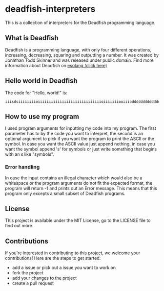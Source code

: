 # deadfish-interpreters
This is a collection of interpreters for the Deadfish programming language. 

## What is Deadfish
Deadfish is a programming language, with only four different operations, increasing, decreasing, squaring and outputting a number. It was created by Jonathan Todd Skinner 
and was released under public domain. Find more information about Deadfish on [esolang (click here)](https://esolangs.org/wiki/Deadfish)

## Hello world in Deadfish
The code for "Hello, world!" is:
```
iiisdsiiiiiiiioiiiiiiiiiiiiiiiiiiiiiiiiiiiiioiiiiiiiooiiiodddddddddddddddddddddddddddddddddddddddddddddddddddddddddddddddddddoddddddddddddodddddddddddddddddddddsddoddddddddoiiioddddddoddddddddodddddddddddddddddddddddddddddddddddddddddddddddddddddddddddddddddddo
```

## How to use my program
I used program arguments for inputting my code into my program. The first parameter has to by the code you want to interpret, the second is an optional argument to pick if you want the program to print the ASCII or the symbol.
In case you want the ASCII value just append nothing, in case you want the symbol append 's' for symbols or just write something that begins with an s like "symbols".

### Error handling
In case the input contains an illegal character which would also be a whitespace or the program arguments do not fit the expected format, the program will return -1 and prints out an Error message. This means that this program only excepts a small subset of Deadfish programs.

## License 
This project is available under the MIT License, go to the LICENSE file to find out more.

## Contributions
If you're interested in contributing to this project, we welcome your contributions! Here are the steps to get started:
+ add a issue or pick out a issue you want to work on
+ fork the project 
+ add your changes to the project 
+ create a pull request
